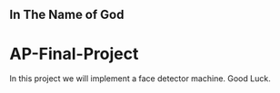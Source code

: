 ## In The Name of God
# AP-Final-Project

In this project we will implement a face detector machine.  Good Luck.
